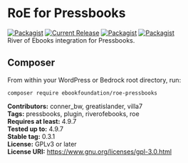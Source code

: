 # RoE for Pressbooks

[![Packagist](https://img.shields.io/packagist/l/ebookfoundation/roe-pressbooks.svg)](https://packagist.org/packages/ebookfoundation/roe-pressbooks)
[![Current Release](https://img.shields.io/github/release/ebookfoundation/roe-pressbooks.svg)](https://github.com/ebookfoundation/roe-pressbooks/releases/latest/)
[![Packagist](https://img.shields.io/packagist/v/ebookfoundation/roe-pressbooks.svg)](https://packagist.org/packages/ebookfoundation/roe-pressbooks)
[![Packagist](https://img.shields.io/packagist/dt/ebookfoundation/roe-pressbooks.svg?color=brightgreen)](https://packagist.org/packages/ebookfoundation/roe-pressbooks)  
River of Ebooks integration for Pressbooks.

## Composer
From within your WordPress or Bedrock root directory, run:

```
composer require ebookfoundation/roe-pressbooks
```

**Contributors:** conner_bw, greatislander, villa7  
**Tags:** pressbooks, plugin, riverofebooks, roe  
**Requires at least:** 4.9.7  
**Tested up to:** 4.9.7  
**Stable tag:** 0.3.1  
**License:** GPLv3 or later  
**License URI:** https://www.gnu.org/licenses/gpl-3.0.html  
